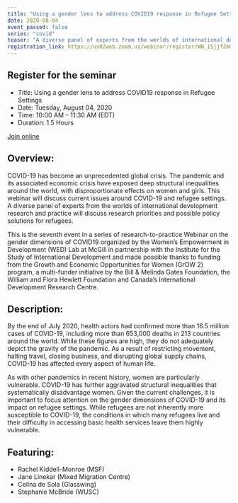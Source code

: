 ```yaml
---
title: "Using a gender lens to address COVID19 response in Refugee Settings"
date: 2020-08-04
event_passed: false
series: "covid"
teaser: "A diverse panel of experts from the worlds of international development research and practice will discuss research priorities and possible policy solutions for refugees."
registration_link: https://us02web.zoom.us/webinar/register/WN_I5jjfZmGTjKdqgyG5z1yeg
---
```



<div class="flex flex-col justify-center w-full rounded-lg shadow-xs md:shadow-md my-8 p-4 border border-solid border-gray-200 bg-white">
  
  <h2 class="text-gray-800 text-lg font-bold mt-1 mb-0">Register for the seminar</h2>
  
  <!--
  <h2 class="text-gray-800 text-lg font-bold mt-1 mb-0">This seminar has passed</h2>
  -->

  <ul>
    <li>Title: Using a gender lens to address COVID19 response in Refugee Settings</li>
    <li>Date: Tuesday, August 04, 2020</li>
    <li>Time: 10:00 AM – 11:30 AM (EDT)</li>
    <li>Duration: 1.5 Hours</li>
  </ul>
  
  <div class="flex flex-row-reverse">
    <a class="text-white bg-dark-turquoise rounded-lg p-2 font-bold hover:no-underline hover:bg-light-turquoise" href="https://us02web.zoom.us/webinar/register/WN_I5jjfZmGTjKdqgyG5z1yeg" rel="external">Join online</a>
  </div>
  
</div>

## Overview:

COVID-19 has become an unprecedented global crisis. The pandemic and its associated economic crisis have exposed deep structural inequalities around the world, with disproportionate effects on women and girls. This webinar will discuss current issues around COVID-19 and refugee settings. A diverse panel of experts from the worlds of international development research and practice will discuss research priorities and possible policy solutions for refugees. 

This is the seventh event in a series of research-to-practice Webinar on the gender dimensions of COVID19 organized by the Women’s Empowerment in Development (WED) Lab at McGill in partnership with the Institute for the Study of International Development and made possible thanks to funding from the Growth and Economic Opportunities for Women (GrOW 2) program, a multi-funder initiative by the Bill & Melinda Gates Foundation, the William and Flora Hewlett Foundation and Canada’s International Development Research Centre. 

## Description:

By the end of July 2020, health actors had confirmed more than 16.5 million cases of COVID-19, including more than 653,000 deaths in 213 countries around the world. While these figures are high, they do not adequately depict the gravity of the pandemic. As a result of restricting movement, halting travel, closing business, and disrupting global supply chains, COVID-19 has affected every aspect of human life.

As with other pandemics in recent history, women are particularly vulnerable. COVID-19 has further aggravated structural inequalities that systematically disadvantage women. Given the current challenges, it is important to focus attention on the gender dimensions of COVID-19 and its impact on refugee settings. While refugees are not inherently more susceptible to COVID-19, the conditions in which many refugees live and their difficulty in accessing basic health services leave them highly vulnerable.

## Featuring:

* Rachel Kiddell-Monroe (MSF)
* Jane Linekar (Mixed Migration Centre)
* Celina de Sola (Glasswing)
* Stephanie McBride (WUSC)
